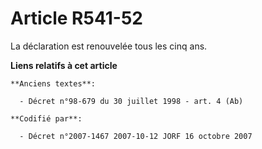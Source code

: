 # Article R541-52

La déclaration est renouvelée tous les cinq ans.

**Liens relatifs à cet article**

	**Anciens textes**:

	  - Décret n°98-679 du 30 juillet 1998 - art. 4 (Ab)

	**Codifié par**:

	  - Décret n°2007-1467 2007-10-12 JORF 16 octobre 2007
